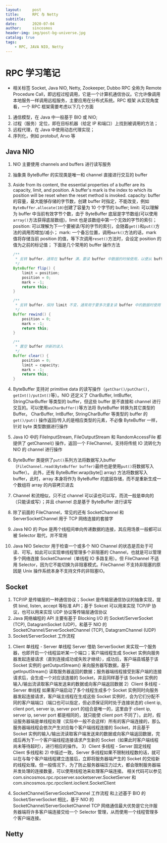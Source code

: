 ```yaml
---
layout:     post
title:      RPC 与 Netty
subtitle:   
date:       2020-07-04
author:     sincosmos
header-img: img/post-bg-universe.jpg
catalog: true
tags:
    - RPC, JAVA NIO, Netty
---  
```


# RPC 学习笔记
* 相关标签 Socket, Java NIO, Netty, Zookeeper, Dubbo
RPC 全称为 Remote Procedure Call，即远程过程调用，它是一个计算机通信协议。它允许像调用本地服务一样调用远程服务，主要应用在分布式系统。RPC 框架
从实现角度看，一个 RPC 框架需要考虑以下几个方面
1) 通信模型，在 Java 中一般基于 BIO 或 NIO;
2) 过程（服务）定位，即在目标机器（给定 IP 和端口）上找到被调用的方法；
3) 远程代理，在 Java 中使用动态代理实现；
4) 序列化，例如 protobuf, Arvo 等


## Java NIO
1. NIO 主要使用 channels and buffers 进行读写服务
2. 抽象类 ByteBuffer 的实现类是唯一和 channel 直接进行交互的 buffer 
3. Aside from its content, the essential properties of a buffer are its capacity, limit, and position. 
   A buffer's mark is the index to which its position will be reset when the reset method is invoked.
   capacity: buffer 的容量，最大能够存储的字节数，创建 buffer 时指定，不能改变，例如`ByteBuffer.allocate(10)`创建了容量为 10 个字节的 buffer;
   limit: 可以理解为 buffer 中当前有效字节个数，由于 ByteBuffer 底层是字节数组(可以使用`array()`方法获得底层数组)，limit 也是该数组中第一个无效的字节的索引；
   position: 可以理解为下一个要被读/写的字节的索引，会随着`get()`和`put()`方法的调用而增加/减小；
   mark: 一个备忘位置，调用`mark()`方法的话，mark 值将存储当前 position 的值，等下次调用`reset()`方法时，会设定 position 的值为之前的标记值；
   下面是几个常用的 buffer 操作方法
   ``` java
   /**
    * 反转 buffer，通常在 buffer 满，要读 buffer 中数据的时候使用，以便从 buffer 头部开始读
    */
   ByteBuffer flip() {
       limit = position;
       position = 0;
       mark = -1;
       return this;
   }
   
   /**
    * 反转 buffer，保持 limit 不变，通常用于要多次重复读 buffer 中的数据时使用
    */
   Buffer rewind() {
       position = 0;
       mark = -1;
       return this;
   }
   
   /**
    * 置空 buffer 供新的读入
    */
   Buffer clear() {
       position = 0;
       limit = capacity;
       mark = -1;
       return this;
   }
   ```
   
4. ByteBuffer 支持对 primitive data 的读写操作（`getChar()/putChar(), getInt()/putInt()`等）。NIO 还定义了 CharBuffer, 
   IntBuffer, StringCharBuffer 等类型的 buffer，但这些 buffer 是不直接和 channel 进行交互的。可以使用`asCharBuffer()`等方法将
   ByteBuffer 转换为其它类型的 Buffer。 CharBuffer, IntBuffer, StringCharBuffer 等类型的 buffer 的 `get()/put()` 操作返回/传入的是相应类型的元素，不必像 ByteBuffer 一样，针对 byte 类型数据进行操作
5. Java IO 中的 FileInputStream, FileOutputStream 和 RandomAccessFile 都提供了 getChannel() 操作，返回一个 FileChannel，支持将传统 IO 流转化为 NIO 的 channel 进行操作
6. ByteBuffer 类提供了`put()`系列方法将数据写入buffer（`FileChannel.read(ByteBuffer buffer)`最终也是使用`put()`将数据写入 buffer）。
   此外，还有 ByteBuffer.wrap(byte[] array) 方法将数据写入 buffer，此时，array 本身将作为 ByteBuffer 的底层存储，而不是重新生成一个数组将 array 的内容拷贝进去
7. Channel 和流相似，只不过 channel 可以读也可以写，而流一般是单向的（只能读或写）；并且 channel 总是基于 ByteBuffer 进行读写
8. 除了前面的 FileChannel，常见的还有 SocketChannel 和 ServerSocketChannel 用于 TCP 网络连接的套接字
9. Java NIO 的 Pipe 是两个线程间单向传递数据的连接，其应用场景一般都可以被 Selector 取代，并不常用
10. Java NIO Selector 用于检查一个或多个 NIO Channel 的状态是否处于可读、可写。如此可以实现单线程管理多个非阻塞的 Channel，也就是可以管理多个网络连接 SocketChannel（单线程 IO 多路复用）。但 FileChannel 不适用 Selector，因为它不能切换为非阻塞模式。FileChannel 不支持非阻塞的原因是 Unix 操作系统本身不支持文件的非阻塞IO。
    
    
## Socket
1. TCP/IP 是传输层的一种通信协议；Socket 是传输层通信协议的抽象实现，提供 bind, listen, accept 等标准 API；基于 Sokcet 可以用来实现 TCP/IP 协议，也可以用来实现 UDP 协议等传输层通信协议
2. Java 网络编程的 API 主要有基于 Blocking I/O 的 Socket/ServerSocket (TCP), DatagramSocket (UDP)，和基于 NIO 的 SocketChannel/ServerSocketChannel (TCP), DatagramChannel (UDP)
3. Socket/ServerSocket 工作流程
1) Client 单线程 - Server 单线程
   Server 借助 ServerSocket 来实现一个服务器，也即开启一个线程监听某一个端口；客户端线程生成 Socket 实例向服务器发起连接请求（直到连接成功或失败才继续），成功后，客户端县城基于该 Socket 实例的 getOutputStream() 来向服务器写数据，基于 getInputStream() 读取服务器返回的数据；服务器端线程接受到客户端的连接请求后，会生成一个对应该连接的 Socket，并且同样基于该 Socket 实例的输入/输出流读取客户端发送来的数据或向客户端返回数据
2）Client 多线程 - Server 单线程
	如果客户端启动了多个线程生成多个 Socket 实例同时向服务器发起连接请求，客户端主线程在生成这些 Socket 实例时，会为它们分配不同的客户端端口（端口也可以指定，但必须保证同时处于连接状态的 client ip, client port, server ip, server port 的组合是唯一的，这里由于 client ip, server ip, server port 都是相同的，就只能使 client port 不同了）。此时，假设服务器端是单线程处理（实际中一般不会这样）所有的客户端连接的，那么服务器端线程会依次产生对应每个客户端线程连接的 Socket，并且基于 Socket 实例的输入/输出流读取客户端发送来的数据或向客户端返回数据，完成后再为下一个客户端线程连接请求产生新的 Socket（如果此时客户端线程尚未等待超时），进行相应的操作。
3）Client 多线程 - Server 固定线程
  Client 多线程和 2) 中描述一致。Server 多线程如果不限制线程数的话，就可以在与每个客户端线程建立连接后，立即将服务器端产生的 Socket 的交给新的线程处理。但一般情况下，为了防止服务器端压力过大，都会限制服务器端并发处理的连接数量，可以使用线程池来处理客户端连接。
相关代码可以参见 com.sincosmos.rpc.rpcserver.socketserver.SocketServer 和 com.sincosmos.rpc.rpcclient.ioclient.SocketClient
4. SocketChannel/ServerSocketChannel 工作流程
   和上述基于 BIO 的 Socket/ServerSocket 相比，基于 NIO 的 SocketChannel/ServerSocketChannel TCP 网络通信最大优势是它允许服务器端将许多客户端连接交给一个 Selector 管理，从而使用一个线程管理多个客户端连接。
    
## Netty



